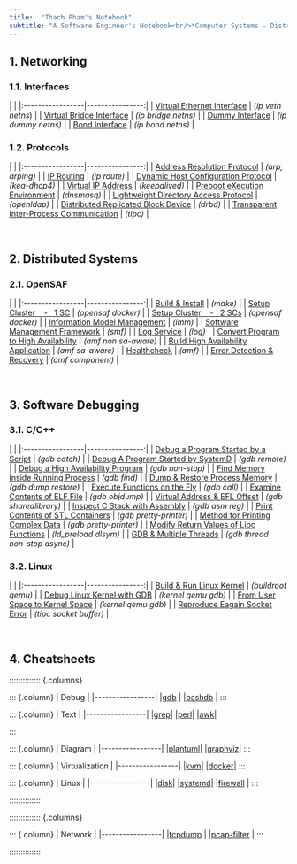 ```yaml
---
title:  "Thach Pham's Notebook"
subtitle: "A Software Engineer's Notebook<br/>*Computer Systems - Distributed Systems - Software Debugging*"
---
```



## 1. Networking
### 1.1. Interfaces
| |
|:-----------------|----------------:|
| [Virtual Ethernet Interface](html/veth.html) | (*ip veth netns*) |
| [Virtual Bridge Interface](html/vbridge.html) | *(ip bridge netns)* |
| [Dummy Interface](html/vdummy-interface.html) | *(ip dummy netns)* |
| [Bond Interface](html/vbond-interface.html) | *(ip bond netns)* |


### 1.2. Protocols
| |
|:-----------------|----------------:|
| [Address Resolution Protocol](html/arp.html) | *(arp, arping)* |
| [IP Routing](html/ip-routing.html) | *(ip route)* |
| [Dynamic Host Configuration Protocol](html/dhcp.html) | *(kea-dhcp4)* |
| [Virtual IP Address](html/vip.html) | *(keepalived)* |
| [Preboot eXecution Environment](html/pxe.html) | *(dnsmasq)* |
| [Lightweight Directory Access Protocol](html/ldap.html) | *(openldap)* |
| [Distributed Replicated Block Device](html/drbd.html) | *(drbd)* |
| [Transparent Inter-Process Communication](html/tipc.html) | *(tipc)* |

<br>


## 2. Distributed Systems
### 2.1. OpenSAF
| |
|:-----------------|----------------:|
| [Build & Install](html/opensaf-install.html) | *(make)* |
| [Setup Cluster &nbsp;&nbsp; - &nbsp; 1 SC](html/opensaf-1sc.html) | *(opensaf docker)* |
| [Setup Cluster &nbsp;&nbsp; - &nbsp; 2 SCs](html/opensaf-2sc.html) | *(opensaf docker)* |
| [Information Model Management](html/opensaf-imm.html) | *(imm)* |
| [Software Management Framework](html/opensaf-smf.html) | *(smf)* |
| [Log Service](html/opensaf-log.html) | *(log)* |
| [Convert Program to High Availability](html/opensaf-amf-non-sa-aware.html) | *(amf non sa-aware)* |
| [Build High Availability Application](html/opensaf-amf-sa-aware.html) | *(amf sa-aware)* |
| [Healthcheck](html/opensaf-healthcheck.html) | *(amf)* |
| [Error Detection & Recovery](html/opensaf-amf-error-detection.html) | *(amf component)* |

<br>


## 3. Software Debugging
### 3.1. C/C++
| |
|:-----------------|----------------:|
| [Debug a Program Started by a Script](html/gdb-program-started-by-script.html)    | *(gdb catch)*     |
| [Debug A Program Started by SystemD](html/gdb-program-started-by-systemd.html)    | *(gdb remote)*    |
| [Debug a High Availability Program](html/gdb-ha-program.html) | *(gdb non-stop)* |
| [Find Memory Inside Running Process](html/gdb-find.html)                   | *(gdb find)*  |
| [Dump & Restore Process Memory](html/gdb-dump-restore.html)   | *(gdb dump restore)*  |
| [Execute Functions on the Fly](html/gdb-call.html)               | *(gdb call)*  |
| [Examine Contents of ELF File](html/elf.html)                    | *(gdb objdump)*  |
| [Virtual Address & EFL Offset](html/virtual-addr-elf-offset.html)        | *(gdb sharedlibrary)*   |
| [Inspect C Stack with Assembly](html/asm-callstack.html) | *(gdb asm reg)* |
| [Print Contents of STL Containers](html/gdb-stl.html)             | *(gdb pretty-printer)*   |
| [Method for Printing Complex Data](html/gdb-write-pp.html)             | *(gdb pretty-printer)*   |
| [Modify Return Values of Libc Functions](html/ld_preload.html) | *(ld_preload dlsym)* |
| [GDB & Multiple Threads](html/gdb-multithread.html) | *(gdb thread non-stop async)* |


### 3.2. Linux
| |
|:-----------------|----------------:|
| [Build & Run Linux Kernel](html/kernel_build.html) | *(buildroot qemu)* |
| [Debug Linux Kernel with GDB](html/kernel_debug_gdb.html) | *(kernel qemu gdb)* |
| [From User Space to Kernel Space](html/kernel_user_to_kernel.html) | *(kernel qemu gdb)* |
| [Reproduce Eagain Socket Error](html/tipc_eagain.html) | *(tipc socket buffer)* |

<br>


## 4. Cheatsheets
:::::::::::::: {.columns}

::: {.column}
| Debug |
|-----------------|
|[gdb](html/gdb.html) |
|[bashdb](html/bashdb.html) |
:::

::: {.column}
| Text |
|-----------------|
|[grep](html/grep.html)|
|[perl](html/perl.html)|
|[awk](html/awk.html)|

:::

::: {.column}
| Diagram |
|-----------------|
|[plantuml](html/plantuml.html)|
|[graphviz](html/graphviz.html)|
:::

::: {.column}
| Virtualization |
|-----------------|
|[kvm](html/kvm.html)|
|[docker](html/docker.html)|
:::

::: {.column}
| Linux |
|-----------------|
|[disk](html/fdisk.html)|
|[systemd](html/systemd.html)|
|[firewall](html/firewall.html) |
:::

::::::::::::::


:::::::::::::: {.columns}

::: {.column}
| Network |
|-----------------|
|[tcpdump](html/tcpdump.html) |
|[pcap-filter](html/pcap-filter.html) |
:::

::::::::::::::

